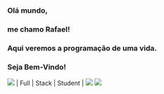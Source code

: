 ### Olá mundo,
### me chamo Rafael!
### Aqui veremos a programação de uma vida.
### Seja Bem-Vindo!
<img src="https://www.canva.com/design/DAE9RrbxFac/WIZmpr-K6SjT57jick5QiA/view?utm_content=DAE9RrbxFac&utm_campaign=designshare&utm_medium=link2&utm_source=sharebutton" />
| Full | Stack | Student |
<img src="https://github-readme-stats.vercel.app/api/top-langs/?username=rafael-f" />  <img src="https://github-readme-streak-stats.herokuapp.com/?user=rafael-f" />
